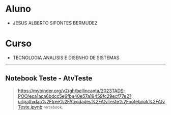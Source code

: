 # Aluno
* JESUS ALBERTO SIFONTES BERMUDEZ

# Curso
* TECNOLOGIA ANALISIS E DISENHO DE SISTEMAS

<hr>

## Notebook Teste - AtvTeste

> https://mybinder.org/v2/gh/bellincanta/2023TADS-POO/eca1aca6bdcc5e6fba40e57a19459fc29ecf77e2?urlpath=lab%2Ftree%2FAtividades%2FAtvTeste%2Fnotebook%2FAtvTeste.ipynb `notebook`.
